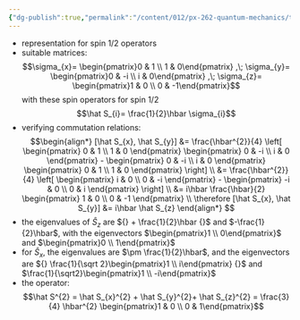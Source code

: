 ```yaml
---
{"dg-publish":true,"permalink":"/content/012/px-262-quantum-mechanics/term-1/g-additional-interactions/px-262-g4-pauli-spin-matrices/","noteIcon":"1","created":"2025-08-27T13:14:15.909+01:00","updated":"2024-11-26T18:12:42.000+00:00"}
---
```


- representation for spin $1/2$ operators
- suitable matrices:
$$\sigma_{x}= \begin{pmatrix}0 & 1 \\ 1 & 0\end{pmatrix} ,\; \sigma_{y}= \begin{pmatrix}0 & -i \\ i & 0\end{pmatrix} ,\; \sigma_{z}= \begin{pmatrix}1 & 0 \\ 0 & -1\end{pmatrix}$$
with these spin operators for spin $1/2$
$$\hat S_{i}= \frac{1}{2}\hbar \sigma_{i}$$
- verifying commutation relations:
$$\begin{align*}
[\hat S_{x}, \hat S_{y}] &= \frac{\hbar^{2}}{4} \left[ \begin{pmatrix} 0 & 1 \\ 1 & 0  \end{pmatrix} \begin{pmatrix} 0 & -i \\ i & 0  \end{pmatrix} - \begin{pmatrix} 0 & -i \\ i & 0  \end{pmatrix} \begin{pmatrix} 0 & 1 \\ 1 & 0  \end{pmatrix} \right] \\
&= \frac{\hbar^{2}}{4} \left[ \begin{pmatrix} i & 0 \\ 0 & -i  \end{pmatrix} - \begin{pmatrix} -i & 0 \\ 0 & i  \end{pmatrix} \right] \\ &= i\hbar \frac{\hbar}{2} \begin{pmatrix} 1 & 0 \\ 0 & -1  \end{pmatrix} \\
\therefore [\hat S_{x}, \hat S_{y}] &= i\hbar \hat S_{z}
\end{align*}
$$
- the eigenvalues of $\hat S_z$ are ${} + \frac{1}{2}\hbar {}$ and $-\frac{1}{2}\hbar$, with the eigenvectors $\begin{pmatrix}1 \\ 0\end{pmatrix}$ and $\begin{pmatrix}0  \\ 1\end{pmatrix}$
- for $\hat S_{x}$, the eigenvalues are $\pm \frac{1}{2}\hbar$, and the eigenvectors are ${} \frac{1}{\sqrt 2}\begin{pmatrix}1 \\ i\end{pmatrix} {}$ and $\frac{1}{\sqrt2}\begin{pmatrix}1  \\ -i\end{pmatrix}$
- the operator:
$$\hat S^{2} = \hat S_{x}^{2} + \hat S_{y}^{2}+ \hat S_{z}^{2} = \frac{3}{4} \hbar^{2} \begin{pmatrix}1 & 0 \\ 0 & 1\end{pmatrix}$$
